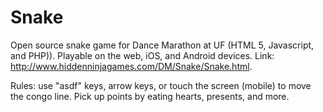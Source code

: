 Snake
=====
Open source snake game for Dance Marathon at UF (HTML 5, Javascript, and PHP)). Playable on the web, iOS, and Android devices. 
Link: http://www.hiddenninjagames.com/DM/Snake/Snake.html.

Rules: use "asdf" keys, arrow keys, or touch the screen (mobile) to move the congo line. Pick up points by eating hearts, presents, and more.

